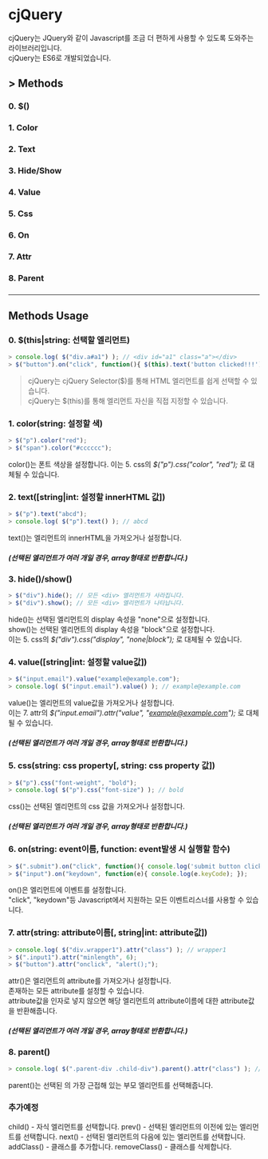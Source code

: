 # cjQuery
cjQuery는 JQuery와 같이 Javascript를 조금 더 편하게 사용할 수 있도록 도와주는 라이브러리입니다.<br>
cjQuery는 ES6로 개발되었습니다.

## > Methods
### 0. $()
### 1. Color
### 2. Text
### 3. Hide/Show
### 4. Value
### 5. Css
### 6. On
### 7. Attr
### 8. Parent
### 

***

## Methods Usage

### 0. $(this|string: 선택할 엘리먼트)
```javascript
> console.log( $("div.a#a1") ); // <div id="a1" class="a"></div>
> $("button").on("click", function(){ $(this).text('button clicked!!!'); });
```
> cjQuery는 cjQuery Selector($)를 통해 HTML 엘리먼트를 쉽게 선택할 수 있습니다.<br>
> cjQuery는 $(this)를 통해 엘리먼트 자신을 직접 지정할 수 있습니다.

### 1. color(string: 설정할 색)
```javascript
> $("p").color("red");
> $("span").color("#cccccc");
```
color()는 폰트 색상을 설정합니다.
이는 5. css의 _$("p").css("color", "red");_ 로 대체될 수 있습니다.<br>

### 2. text([string|int: 설정할 innerHTML 값])
```javascript
> $("p").text("abcd");
> console.log( $("p").text() ); // abcd
```
text()는 엘리먼트의 innerHTML을 가져오거나 설정합니다.
##### (선택된 엘리먼트가 여러 개일 경우, array형태로 반환합니다.)


### 3. hide()/show()
```javascript
> $("div").hide(); // 모든 <div> 엘리먼트가 사라집니다.
> $("div").show(); // 모든 <div> 엘리먼트가 나타납니다.
```
hide()는 선택된 엘리먼트의 display 속성을 "none"으로 설정합니다.<br>
show()는 선택된 엘리먼트의 display 속성을 "block"으로 설정합니다.<br>
이는 5. css의 _$("div").css("display", "none|block");_ 로 대체될 수 있습니다.<br>

### 4. value([string|int: 설정할 value값])
```javascript
> $("input.email").value("example@example.com");
> console.log( $("input.email").value() ); // example@example.com
```
value()는 엘리먼트의 value값을 가져오거나 설정합니다.<br>
이는 7. attr의 _$("input.email").attr("value", "example@example.com");_ 로 대체될 수 있습니다.
##### (선택된 엘리먼트가 여러 개일 경우, array형태로 반환합니다.)

### 5. css(string: css property[, string: css property 값])
```javascript
> $("p").css("font-weight", "bold");
> console.log( $("p").css("font-size") ); // bold
```
css()는 선택된 엘리먼트의 css 값을 가져오거나 설정합니다.
##### (선택된 엘리먼트가 여러 개일 경우, array형태로 반환합니다.)

### 6. on(string: event이름, function: event발생 시 실행할 함수)
```javascript
> $(".submit").on("click", function(){ console.log('submit button clicked'); });
> $("input").on("keydown", function(e){ console.log(e.keyCode); });
```
on()은 엘리먼트에 이벤트를 설정합니다.<br>
"click", "keydown"등 Javascript에서 지원하는 모든 이벤트리스너를 사용할 수 있습니다.

### 7. attr(string: attribute이름[, string|int: attribute값])
``` javascript
> console.log( $("div.wrapper1").attr("class") ); // wrapper1
> $(".input1").attr("minlength", 6);
> $("button").attr("onclick", "alert();");
```
attr()은 엘리먼트의 attribute를 가져오거나 설정합니다.<br>
존재하는 모든 attribute를 설정할 수 있습니다.<br>
attribute값을 인자로 넣지 않으면 해당 엘리먼트의 attribute이름에 대한 attribute값을 반환해줍니다.
##### (선택된 엘리먼트가 여러 개일 경우, array형태로 반환합니다.)

### 8. parent()
```javascript
> console.log( $(".parent-div .child-div").parent().attr("class") ); // parent-div
```
parent()는 선택된 의 가장 근접해 있는 부모 엘리먼트를 선택해줍니다.

### 추가예정
child() - 자식 엘리먼트를 선택합니다.
prev() - 선택된 엘리먼트의 이전에 있는 엘리먼트를 선택합니다.
next() - 선택된 엘리먼트의 다음에 있는 엘리먼트를 선택합니다.
addClass() - 클래스를 추가합니다.
removeClass() - 클래스를 삭제합니다.
